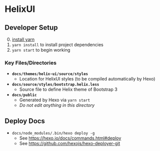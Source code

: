 # HelixUI

## Developer Setup

0. [install yarn](https://yarnpkg.com/en/docs/install)
0. `yarn install` to install project dependencies 
0. `yarn start` to begin working


### Key Files/Directories
* **`docs/themes/helix-ui/source/styles`**
  * Location for HelixUI styles (to be compiled automatically by Hexo)
* **`docs/source/styles/bootstrap.helix.less`**
  * Source file to define Helix theme of Bootstrap 3
* **`docs/public`**
  * Generated by Hexo via `yarn start`
  * _Do not edit anything in this directory_


## Deploy Docs
* `docs/node_modules/.bin/hexo deploy -g`
  * See https://hexo.io/docs/commands.html#deploy
  * See https://github.com/hexojs/hexo-deployer-git
